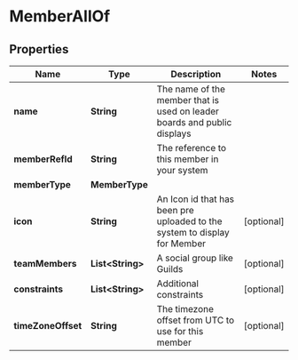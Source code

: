 

# MemberAllOf


## Properties

Name | Type | Description | Notes
------------ | ------------- | ------------- | -------------
**name** | **String** | The name of the member that is used on leader boards and public displays | 
**memberRefId** | **String** | The reference to this member in your system | 
**memberType** | **MemberType** |  | 
**icon** | **String** | An Icon id that has been pre uploaded to the system to display for Member |  [optional]
**teamMembers** | **List&lt;String&gt;** | A social group like Guilds |  [optional]
**constraints** | **List&lt;String&gt;** | Additional constraints |  [optional]
**timeZoneOffset** | **String** | The timezone offset from UTC to use for this member |  [optional]



